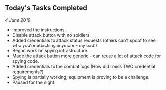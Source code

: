 Today's Tasks Completed
---
_4 June 2019_

* Improved the instructions.
* Disable attack button with no soldiers.
* Added credentials to attack status requests (others can't spoof to see who you're attacking anymore - my bad!)
* Began work on spying infrastructure.
* Made the attack button more generic - can reuse a lot of attack code for spying code.
* Added credentials to the combat logs (How did I miss TWO credential requirements?)
* Spying is partially working, equipment is proving to be a challenge.
* Paused for the night.

